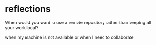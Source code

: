 # reflections

When would you want to use a remote repository rather than keeping all your work local?

when my machine is not available or when I need to collaborate
